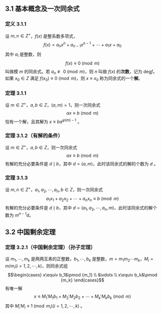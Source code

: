 ## 3.1 基本概念及一次同余式

### 定义 3.1.1

设 $m,n\in Z^+$，$f(x)$ 是整系数多项式，
$$f(x)=a_nx^n+a_{n-1}x^{n-1}+\cdots+a_1x+a_0$$
其中 $a_i$ 是整数，则
$$f(x)\equiv 0\pmod m$$
叫做模 $m$ 的同余式。若 $a_n\not\equiv0\pmod m$，则 $n$ 叫做 $f(x)$ 的**次数**，记为 $\mathrm{deg}f$。如果 $x_0\in Z$ 满足 $f(x_0)\equiv 0\pmod m$，则 $x\equiv x_0$ 称为同余式的一个**解**。


### 定理 3.1.1

设 $m\in Z^+$，$a,b\in Z$，$(a,m)=1$，则一次同余式
$$ax\equiv b\pmod m$$
恰有一个解，且其解为 $x\equiv ba^{\varphi(m)-1}$ 。


### 定理 3.1.2（有解的条件）

设 $m\in Z^+$，$a,b\in Z$，则一次同余式
$$ax\equiv b\pmod m$$
有解的充分必要条件是 $d\mid b$，其中 $d=(a,m)$，此时该同余式的解的个数为 $d$ 。


### 定理 3.1.3

设 $m,n\in Z^+$，$a_1,a_2,\cdots,a_n,b\in Z$，则一次同余式
$$a_1x_1+a_2x_2+\cdots+a_nx_n\equiv b\pmod m$$
有解的充分必要条件是 $d\mid b$，其中 $d=(a_1,a_2,\cdots,a_n,m)$，此时该同余式的解个数为 $m^{n-1}d$。



## 3.2 中国剩余定理

### 定理 3.2.1（中国剩余定理）（孙子定理）

设 $m_1,\cdots,m_k$ 是两两互素的正整数，$b_1,\cdots,b_k$ 是整数，$m=m_1m_2\cdots m_k$，$M_i=m/m_i(i=1,2,\cdots,k)$，则同余式组
$$\begin{cases}
x\equiv b_1&\pmod {m_1} \\
&\vdots \\
x\equiv b_k&\pmod {m_k}
\end{cases}$$
有唯一解
$$x\equiv M_1'M_1b_1+M_2'M_2b_2+\cdots+M_k'M_kb_k\pmod m$$
其中 $M_i'M_i\equiv 1\pmod {m_i}(i=1,2,\cdots,k)$ 。